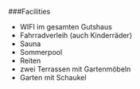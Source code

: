 ###Facilities  

- WIFI im gesamten Gutshaus  
- Fahrradverleih (auch Kinderräder)  
- Sauna  
- Sommerpool  
- Reiten  
- zwei Terrassen mit Gartenmöbeln  
- Garten mit Schaukel  